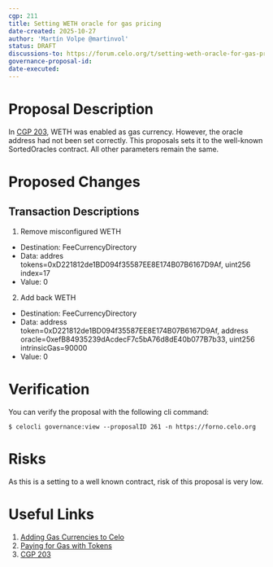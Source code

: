 ```yaml
---
cgp: 211
title: Setting WETH oracle for gas pricing
date-created: 2025-10-27
author: 'Martín Volpe @martinvol'
status: DRAFT
discussions-to: https://forum.celo.org/t/setting-weth-oracle-for-gas-pricing/12552
governance-proposal-id:
date-executed:
---
```


 
Proposal Description
============================

In [CGP 203](./cgp-0203.md), WETH was enabled as gas currency. However, the oracle address had not been set correctly. This proposals sets it to the well-known SortedOracles contract. All other parameters remain the same.
 
Proposed Changes
============================

## Transaction Descriptions
1. Remove misconfigured WETH
  - Destination: FeeCurrencyDirectory
  - Data: addres tokens=0xD221812de1BD094f35587EE8E174B07B6167D9Af, uint256 index=17
  - Value: 0
2. Add back WETH
  - Destination: FeeCurrencyDirectory
  - Data: address token=0xD221812de1BD094f35587EE8E174B07B6167D9Af, address oracle=0xefB84935239dAcdecF7c5bA76d8dE40b077B7b33, uint256 intrinsicGas=90000
  - Value: 0

Verification
============================
You can verify the proposal with the following cli command:

`$ celocli governance:view --proposalID 261 -n https://forno.celo.org`
 
Risks
============================
As this is a setting to a well known contract, risk of this proposal is very low.
 
Useful Links
============================
  1. [Adding Gas Currencies to Celo](https://docs.celo.org/learn/add-gas-currency)
  2. [Paying for Gas with Tokens](https://docs.celo.org/what-is-celo/about-celo-l1/protocol/transaction/erc20-transaction-fees)
  3. [CGP 203](./cgp-0203.md)
